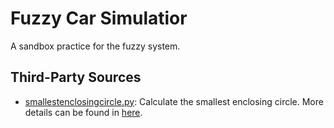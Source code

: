 # Fuzzy Car Simulatior

A sandbox practice for the fuzzy system.

## Third-Party Sources

* [smallestenclosingcircle.py](smallestenclosingcircle.py): Calculate the smallest enclosing circle. More details can be found in [here](https://www.nayuki.io/page/smallest-enclosing-circle).
